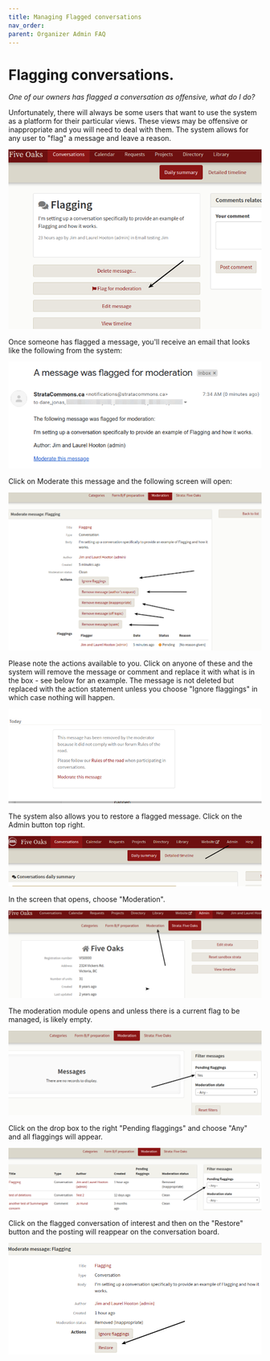 ```yaml
---
title: Managing Flagged conversations
nav_order: 
parent: Organizer Admin FAQ
---
```


# Flagging conversations.

*One of our owners has flagged a conversation as offensive, what do I do?*

Unfortunately, there will always be some users that want to use the system as a platform for their particular views.  These views may be offensive or inappropriate and you will need to deal with them.  The system allows for any user to "flag" a message and leave a reason.  

![flag](flagging/flag.png)

Once someone has flagged a message, you'll receive an email that looks like the following from the system:

![email](flagging/email.png)

Click on Moderate this message and the following screen will open:

![moderate](flagging/moderate.png)

Please note the actions available to you.  Click on anyone of these and the system will remove the message or comment and replace it with what is in the box - see below for an example.  The message is not deleted but replaced with the action statement unless you choose "Ignore flaggings" in which case nothing will happen.

![replace](flagging/messagereplace.png)

The system also allows you to restore a flagged message.  Click on the Admin button top right.

![restore](flagging/restore.png)

In the screen that opens, choose "Moderation".

![moderate](flagging/moderate2.png)

The moderation module opens and unless there is a current flag to be managed, is likely empty.  

![empty](flagging/empty.png)

Click on the drop box to the right "Pending flaggings" and choose "Any" and all flaggings will appear.  

![any](flagging/any.png)

Click on the flagged conversation of interest and then on the "Restore" button and the posting will reappear on the conversation board.

![final restore](flagging/finalrestore.png)

